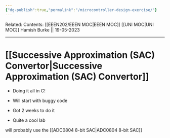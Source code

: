 ```yaml
---
{"dg-publish":true,"permalink":"/microcontroller-design-exercise/"}
---
```


Related: 
Contents: [[EEEN202/EEEN MOC\|EEEN MOC]]
[[UNI MOC\|UNI MOC]]
Hamish Burke || 19-05-2023
***

# [[Successive Approximation (SAC) Convertor\|Successive Approximation (SAC) Convertor]]

- Doing it all in C!
- Will start with buggy code
- Got 2 weeks to do it

- Quite a cool lab

will probably use the [[ADC0804 8-bit SAC\|ADC0804 8-bit SAC]]


